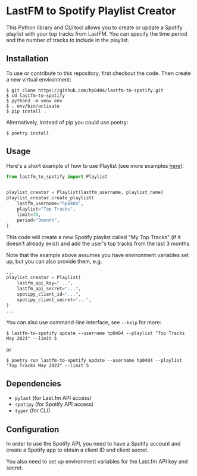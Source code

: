 # LastFM to Spotify Playlist Creator

This Python library and CLI tool allows you to create or update a Spotify playlist with your top tracks from LastFM. 
You can specify the time period and the number of tracks to include in the playlist.

## Installation
To use or contribute to this repository, first checkout the code. Then create a new virtual environment:

```terminal
$ git clone https://github.com/hp0404/lastfm-to-spotify.git
$ cd lastfm-to-spotify
$ python3 -m venv env
$ . env/bin/activate
$ pip install .
```

Alternatively, instead of pip you could use poetry:
```terminal
$ poetry install
```

## Usage

Here's a short example of how to use Playlist (see more examples [here](./examples/)):

```python
from lastfm_to_spotify import Playlist


playlist_creator = Playlist(lastfm_username, playlist_name)
playlist_creator.create_playlist(
    lastfm_username="hp0404",
    playlist="Top Tracks",
    limit=30,
    period="3month",
)
```

This code will create a new Spotify playlist called "My Top Tracks" (if it doesn't already exist) and add the user's top tracks from the last 3 months.

Note that the example above assumes you have environment variables set up, but you can also provide them, e.g.

```python
...
playlist_creator = Playlist(
    lastfm_api_key="...",
    lastfm_api_secret="...",
    spotipy_client_id="...",
    spotipy_client_secret="...",
)
...
```

You can also use command-line interface, see `--help` for more:
```terminal
$ lastfm-to-spotify update --username hp0404 --playlist "Top Tracks May 2023" --limit 5
```

or

```terminal
$ poetry run lastfm-to-spotify update --username hp0404 --playlist "Top Tracks May 2023" --limit 5
```

## Dependencies
- `pylast` (for Last.fm API access)
- `spotipy` (for Spotify API access)
- `typer` (for CLI)

## Configuration
In order to use the Spotify API, you need to have a Spotify account and create a Spotify app to obtain a client ID and client secret. 

You also need to set up environment variables for the Last.fm API key and secret.
